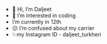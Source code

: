 - 👋 Hi, I’m Daljeet
- 👀 I’m interested in coding
-  I’m currently in 12th
- 😕 I’m confused about my carrier
- ✨my Instagram ID - daljeet_turkheri

<!---
Daljeet-01/Daljeet-01 is a ✨ special ✨ repository because its `README.md` (this file) appears on your GitHub profile.
You can click the Preview link to take a look at your changes.
--->
